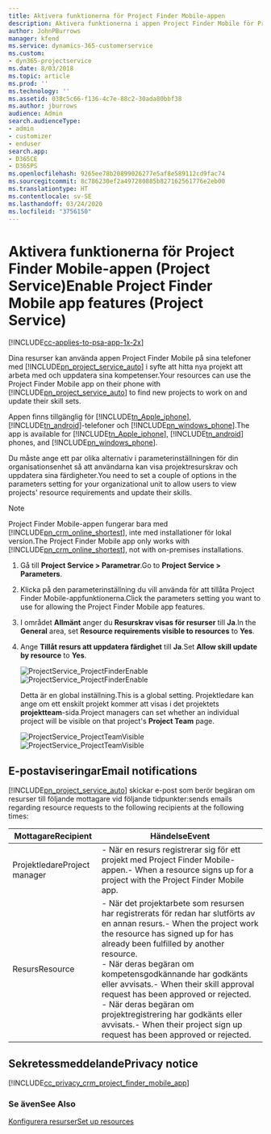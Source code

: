 ```yaml
---
title: Aktivera funktionerna för Project Finder Mobile-appen
description: Aktivera funktionerna i appen Project Finder Mobile för Project Service
author: JohnPBurrows
manager: kfend
ms.service: dynamics-365-customerservice
ms.custom:
- dyn365-projectservice
ms.date: 8/03/2018
ms.topic: article
ms.prod: ''
ms.technology: ''
ms.assetid: 038c5c66-f136-4c7e-88c2-30ada80bbf38
ms.author: jburrows
audience: Admin
search.audienceType:
- admin
- customizer
- enduser
search.app:
- D365CE
- D365PS
ms.openlocfilehash: 9265ee78b20899026277e5af8e589112cd9fac74
ms.sourcegitcommit: 8c786230ef2a497280885b827162561776e2eb00
ms.translationtype: HT
ms.contentlocale: sv-SE
ms.lasthandoff: 03/24/2020
ms.locfileid: "3756150"
---
```

# <a name="enable-project-finder-mobile-app-features-project-service"></a><span data-ttu-id="e239d-103">Aktivera funktionerna för Project Finder Mobile-appen (Project Service)</span><span class="sxs-lookup"><span data-stu-id="e239d-103">Enable Project Finder Mobile app features (Project Service)</span></span>

[!INCLUDE[cc-applies-to-psa-app-1x-2x](../includes/cc-applies-to-psa-app-1x-2x.md)]

<span data-ttu-id="e239d-104">Dina resurser kan använda appen Project Finder Mobile på sina telefoner med [!INCLUDE[pn_project_service_auto](../includes/pn-project-service-auto.md)] i syfte att hitta nya projekt att arbeta med och uppdatera sina kompetenser.</span><span class="sxs-lookup"><span data-stu-id="e239d-104">Your resources can use the Project Finder Mobile app on their phone with [!INCLUDE[pn_project_service_auto](../includes/pn-project-service-auto.md)] to find new projects to work on and update their skill sets.</span></span>  
  
 <span data-ttu-id="e239d-105">Appen finns tillgänglig för [!INCLUDE[tn_Apple_iphone](../includes/tn-apple-iphone.md)], [!INCLUDE[tn_android](../includes/tn-android.md)]-telefoner och [!INCLUDE[pn_windows_phone](../includes/pn-windows-phone.md)].</span><span class="sxs-lookup"><span data-stu-id="e239d-105">The app is available for [!INCLUDE[tn_Apple_iphone](../includes/tn-apple-iphone.md)], [!INCLUDE[tn_android](../includes/tn-android.md)] phones, and [!INCLUDE[pn_windows_phone](../includes/pn-windows-phone.md)].</span></span>  
  
 <span data-ttu-id="e239d-106">Du måste ange ett par olika alternativ i parameterinställningen för din organisationsenhet så att användarna kan visa projektresurskrav och uppdatera sina färdigheter.</span><span class="sxs-lookup"><span data-stu-id="e239d-106">You need to set a couple of options in the parameters setting for your organizational unit to allow users to view projects' resource requirements and update their skills.</span></span>  
  
> [!NOTE]
>  <span data-ttu-id="e239d-107">Project Finder Mobile-appen fungerar bara med [!INCLUDE[pn_crm_online_shortest](../includes/pn-crm-online-shortest.md)], inte med installationer för lokal version.</span><span class="sxs-lookup"><span data-stu-id="e239d-107">The Project Finder Mobile app only works with [!INCLUDE[pn_crm_online_shortest](../includes/pn-crm-online-shortest.md)], not with on-premises installations.</span></span>  
  
1. <span data-ttu-id="e239d-108">Gå till **Project Service > Parametrar**.</span><span class="sxs-lookup"><span data-stu-id="e239d-108">Go to **Project Service > Parameters**.</span></span>  
  
2. <span data-ttu-id="e239d-109">Klicka på den parameterinställning du vill använda för att tillåta Project Finder Mobile-appfunktionerna.</span><span class="sxs-lookup"><span data-stu-id="e239d-109">Click the parameters setting you want to use for allowing the Project Finder Mobile app features.</span></span>  
  
3. <span data-ttu-id="e239d-110">I området **Allmänt** anger du **Resurskrav visas för resurser** till **Ja**.</span><span class="sxs-lookup"><span data-stu-id="e239d-110">In the **General** area, set **Resource requirements visible to resources** to **Yes**.</span></span>  
  
4. <span data-ttu-id="e239d-111">Ange **Tillåt resurs att uppdatera färdighet** till **Ja**.</span><span class="sxs-lookup"><span data-stu-id="e239d-111">Set **Allow skill update by resource** to **Yes**.</span></span>  
  
   <span data-ttu-id="e239d-112">![ProjectService_ProjectFinderEnable](../project-service/media/project-service-project-finder-enable.png "ProjectService_ProjectFinderEnable")</span><span class="sxs-lookup"><span data-stu-id="e239d-112">![ProjectService_ProjectFinderEnable](../project-service/media/project-service-project-finder-enable.png "ProjectService_ProjectFinderEnable")</span></span>  
  
   <span data-ttu-id="e239d-113">Detta är en global inställning.</span><span class="sxs-lookup"><span data-stu-id="e239d-113">This is a global setting.</span></span> <span data-ttu-id="e239d-114">Projektledare kan ange om ett enskilt projekt kommer att visas i det projektets **projektteam**-sida.</span><span class="sxs-lookup"><span data-stu-id="e239d-114">Project managers can set whether an individual project will be visible on that project's **Project Team** page.</span></span>  
  
   <span data-ttu-id="e239d-115">![ProjectService_ProjectTeamVisible](../project-service/media/project-service-project-team-visible.png "ProjectService_ProjectTeamVisible")</span><span class="sxs-lookup"><span data-stu-id="e239d-115">![ProjectService_ProjectTeamVisible](../project-service/media/project-service-project-team-visible.png "ProjectService_ProjectTeamVisible")</span></span>  
  
## <a name="email-notifications"></a><span data-ttu-id="e239d-116">E-postaviseringar</span><span class="sxs-lookup"><span data-stu-id="e239d-116">Email notifications</span></span>  
 [!INCLUDE[pn_project_service_auto](../includes/pn-project-service-auto.md)] <span data-ttu-id="e239d-117">skickar e-post som berör begäran om resurser till följande mottagare vid följande tidpunkter:</span><span class="sxs-lookup"><span data-stu-id="e239d-117">sends emails regarding resource requests to the following recipients at the following times:</span></span>  
  
|<span data-ttu-id="e239d-118">Mottagare</span><span class="sxs-lookup"><span data-stu-id="e239d-118">Recipient</span></span>|<span data-ttu-id="e239d-119">Händelse</span><span class="sxs-lookup"><span data-stu-id="e239d-119">Event</span></span>|  
|---------------|-----------|  
|<span data-ttu-id="e239d-120">Projektledare</span><span class="sxs-lookup"><span data-stu-id="e239d-120">Project manager</span></span>|<span data-ttu-id="e239d-121">-   När en resurs registrerar sig för ett projekt med Project Finder Mobile-appen.</span><span class="sxs-lookup"><span data-stu-id="e239d-121">-   When a resource signs up for a project with the Project Finder Mobile app.</span></span>|  
|<span data-ttu-id="e239d-122">Resurs</span><span class="sxs-lookup"><span data-stu-id="e239d-122">Resource</span></span>|<span data-ttu-id="e239d-123">-   När det projektarbete som resursen har registrerats för redan har slutförts av en annan resurs.</span><span class="sxs-lookup"><span data-stu-id="e239d-123">-   When the project work the resource has signed up for has already been fulfilled by another resource.</span></span><br /><span data-ttu-id="e239d-124">-   När deras begäran om kompetensgodkännande har godkänts eller avvisats.</span><span class="sxs-lookup"><span data-stu-id="e239d-124">-   When their skill approval request has been approved or rejected.</span></span><br /><span data-ttu-id="e239d-125">-   När deras begäran om projektregistrering har godkänts eller avvisats.</span><span class="sxs-lookup"><span data-stu-id="e239d-125">-   When their project sign up request has been approved or rejected.</span></span>|  
  
## <a name="privacy-notice"></a><span data-ttu-id="e239d-126">Sekretessmeddelande</span><span class="sxs-lookup"><span data-stu-id="e239d-126">Privacy notice</span></span>  
 [!INCLUDE[cc_privacy_crm_project_finder_mobile_app](../includes/cc-privacy-crm-project-finder-mobile-app.md)]  
  
### <a name="see-also"></a><span data-ttu-id="e239d-127">Se även</span><span class="sxs-lookup"><span data-stu-id="e239d-127">See Also</span></span>  
 [<span data-ttu-id="e239d-128">Konfigurera resurser</span><span class="sxs-lookup"><span data-stu-id="e239d-128">Set up resources</span></span>](../project-service/set-up-resources.md)

